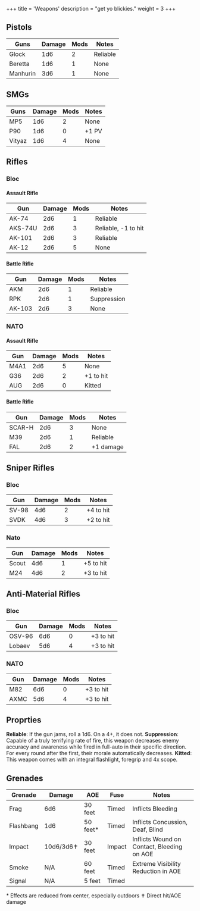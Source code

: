 +++
title = 'Weapons'
description = "get yo blickies."
weight = 3
+++

## Pistols
| Guns     | Damage | Mods | Notes    |
|----------|--------|------|----------|
| Glock    | 1d6    | 2    | Reliable |
| Beretta  | 1d6    | 1    | None     |
| Manhurin | 3d6    | 1    | None     |

## SMGs
| Guns   | Damage | Mods | Notes |
|--------|--------|------|-------|
| MP5    | 1d6    | 2    | None  |
| P90    | 1d6    | 0    | +1 PV |
| Vityaz | 1d6    | 4    | None  |

## Rifles

### Bloc

#### Assault Rifle
| Gun     | Damage | Mods | Notes               |
|---------|--------|------|---------------------|
| AK-74   | 2d6    | 1    | Reliable            |
| AKS-74U | 2d6    | 3    | Reliable, -1 to hit |
| AK-101  | 2d6    | 3    | Reliable            |
| AK-12   | 2d6    | 5    | None                |

#### Battle Rifle
| Gun    | Damage | Mods | Notes       |
|--------|--------|------|-------------|
| AKM    | 2d6    | 1    | Reliable    |
| RPK    | 2d6    | 1    | Suppression |
| AK-103 | 2d6    | 3    | None        |

### NATO
#### Assault Rifle
| Gun  | Damage | Mods | Notes     |
|------|--------|------|-----------|
| M4A1 | 2d6    | 5    | None      |
| G36  | 2d6    | 2    | +1 to hit |
| AUG  | 2d6    | 0    | Kitted    |

#### Battle Rifle
| Gun    | Damage | Mods | Notes     |
|--------|--------|------|-----------|
| SCAR-H | 2d6    | 3    | None      |
| M39    | 2d6    | 1    | Reliable  |
| FAL    | 2d6    | 2    | +1 damage |

## Sniper Rifles

### Bloc
| Gun   | Damage | Mods | Notes     |
|-------|--------|------|-----------|
| SV-98 | 4d6    | 2    | +4 to hit |
| SVDK  | 4d6    | 3    | +2 to hit |

### Nato
| Gun   | Damage | Mods | Notes     |
|-------|--------|------|-----------|
| Scout | 4d6    | 1    | +5 to hit |
| M24   | 4d6    | 2    | +3 to hit |

## Anti-Material Rifles

### Bloc
| Gun    | Damage | Mods | Notes     |
|--------|--------|------|-----------|
| OSV-96 | 6d6    | 0    | +3 to hit |
| Lobaev | 5d6    | 4    | +3 to hit |

### NATO
| Gun  | Damage | Mods | Notes     |
|------|--------|------|-----------|
| M82  | 6d6    | 0    | +3 to hit |
| AXMC | 5d6    | 4    | +3 to hit |

## Proprties
**Reliable**: If the gun jams, roll a 1d6. On a 4+, it does not.
**Suppression**: Capable of a truly terrifying rate of fire, this weapon decreases enemy accuracy and awareness while fired in full-auto in their specific direction. For every round after the first, their morale automatically decreases.
**Kitted**: This weapon comes with an integral flashlight, foregrip and 4x scope.

## Grenades

| Grenade   | Damage    | AOE       | Fuse   | Notes                                      |
| --------- | --------- | --------- | ------ | ------------------------------------------ |
| Frag      | 6d6       | 30 feet   | Timed  | Inflicts Bleeding                          |
| Flashbang | 1d6       | 50 feet\* | Timed  | Inflicts Concussion, Deaf, Blind           |
| Impact    | 10d6/3d6✝ | 30 feet   | Impact | Inflicts Wound on Contact, Bleeding on AOE |
| Smoke     | N/A       | 60 feet   | Timed  | Extreme Visibility Reduction in AOE        |
| Signal    | N/A       | 5 feet    | Timed  |                                            |

\* Effects are reduced from center, especially outdoors
✝ Direct hit/AOE damage